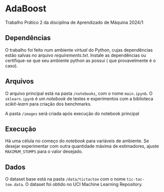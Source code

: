# AdaBoost

Trabalho Prático 2 da disciplina de Aprendizado de Máquina 2024/1

## Dependências

O trabalho foi feito num ambiente _virtual_ do Python, cujas dependências estão salvas no arquivo _requirements.txt_. Instale as dependências ou certifique-se que seu ambiente python as possui ( que provavelmente é o caso).

## Arquivos

O arquivo principal está na pasta `/notebooks`, com o nome `main.ipynb`. O `sklearn.ipynb` é um _notebook_ de testes e experimentos com a biblioteca _scikit-learn_ para criação dos benchmarks.

A pasta `/images` será criada após execução do notebook principal

## Execução

Há uma célula no começo do _notebook_ para variáveis de ambiente. Se desejar experimentar com outra quantidade máxima de estimadores, ajuste `MAXIMUM_STUMPS` para o valor desejado.

## Dados

O dataset base está na pasta `/data/tictactoe` com o nome `tic-tac-toe.data`. O dataset foi obtido no UCI Machine Learning Repository.
